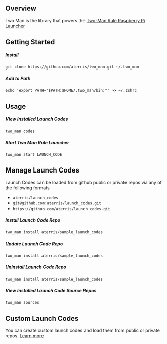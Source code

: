 ## Overview

Two Man is the library that powers the [Two-Man Rule Raspberry Pi Launcher](http://two-man.com)

## Getting Started

##### Install

````
git clone https://github.com/aterris/two_man.git ~/.two_man
````

##### Add to Path

````
echo 'export PATH="$PATH:$HOME/.two_man/bin:"' >> ~/.zshrc
````

## Usage

##### View Installed Launch Codes
````
two_man codes
````

##### Start Two Man Rule Launcher

````
two_man start LAUNCH_CODE
````

## Manage Launch Codes

Launch Codes can be loaded from github public or private repos via any of the following formats

* `aterris/launch_codes`
* `git@github.com:aterris/launch_codes.git`
* `https://github.com/aterris/launch_codes.git`


##### Install Launch Code Repo
````
two_man install aterris/sample_launch_codes
````

##### Update Launch Code Repo
````
two_man install aterris/sample_launch_codes
````

##### Uninstall Launch Code Repo
````
two_man install aterris/sample_launch_codes
````

##### View Installed Launch Code Source Repos
````
two_man sources
````

## Custom Launch Codes

You can create custom launch codes and load them from public or private repos. [Learn more](https://github.com/aterris/sample_launch_codes)
